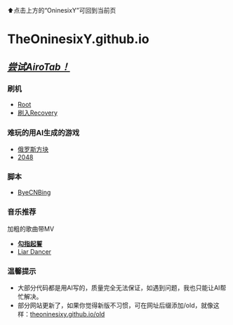 ⬆点击上方的“OninesixY”可回到当前页

# TheOninesixY.github.io

## [*尝试AiroTab！*](AiroTab/index.html)

### **刷机**

- [Root](Flashing/Root/index.md)
- [刷入Recovery](Flashing/FlashRecovery/index.md)

### **难玩的用AI生成的游戏**

- [俄罗斯方块](Game/Tetris/index.html)
- [2048](Game/2048/index.html)

### **脚本**

- [ByeCNBing](Script/ByeCNBing/index.md)

### **音乐推荐**

加粗的歌曲带MV

- [**勾指起誓**](./GoodMusic/勾指起誓.mp4)
- [Liar Dancer](./GoodMusic/Liar%20Dancer.mp3)

### **温馨提示**

- 大部分代码都是用AI写的，质量完全无法保证，如遇到问题，我也只能让AI帮忙解决。
- 部分网站更新了，如果你觉得新版不习惯，可在网址后缀添加/old，就像这样：[theoninesixy.github.io/old](https://theoninesixy.github.io/old)
